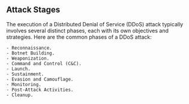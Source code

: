 ## Attack Stages

The execution of a Distributed Denial of Service (DDoS) attack typically involves several distinct phases, each with its own objectives and strategies. Here are the common phases of a DDoS attack:

    - Reconnaissance.
    - Botnet Building.
    - Weaponization.
    - Command and Control (C&C).
    - Launch.
    - Sustainment.
    - Evasion and Camouflage.
    - Monitoring.
    - Post-Attack Activities.
    - Cleanup.